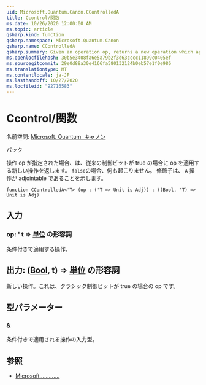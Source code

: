 ```yaml
---
uid: Microsoft.Quantum.Canon.CControlledA
title: Ccontrol/関数
ms.date: 10/26/2020 12:00:00 AM
ms.topic: article
qsharp.kind: function
qsharp.namespace: Microsoft.Quantum.Canon
qsharp.name: CControlledA
qsharp.summary: Given an operation op, returns a new operation which applies the op if a classical control bit is true. If `false`, nothing happens. The modifier `A` indicates that the operation is adjointable.
ms.openlocfilehash: 30b5e3408fa6e5a79b2f3d63cccc11899c0405ef
ms.sourcegitcommit: 29e0d88a30e4166fa580132124b0eb57e1f0e986
ms.translationtype: MT
ms.contentlocale: ja-JP
ms.lasthandoff: 10/27/2020
ms.locfileid: "92716583"
---
```

# <a name="ccontrolleda-function"></a>Ccontrol/関数

名前空間: [Microsoft. Quantum. キャノン](xref:Microsoft.Quantum.Canon)

パック [](https://nuget.org/packages/)


操作 op が指定された場合、は、従来の制御ビットが true の場合に op を適用する新しい操作を返します。 `false`の場合、何も起こりません。
修飾子は、 `A` 操作が adjointable であることを示します。

```qsharp
function CControlledA<'T> (op : ('T => Unit is Adj)) : ((Bool, 'T) => Unit is Adj)
```


## <a name="input"></a>入力

### <a name="op--t--unit-adj"></a>op: ' t => [単位](xref:microsoft.quantum.lang-ref.unit) の形容詞

条件付きで適用する操作。



## <a name="output--boolt--unit-adj"></a>出力: ([Bool](xref:microsoft.quantum.lang-ref.bool), t) => [単位](xref:microsoft.quantum.lang-ref.unit) の形容詞

新しい操作。これは、クラシック制御ビットが true の場合の op です。

## <a name="type-parameters"></a>型パラメーター

### <a name="t"></a>&

条件付きで適用される操作の入力型。

## <a name="see-also"></a>参照

- [Microsoft.............](xref:Microsoft.Quantum.Canon.CControlled)